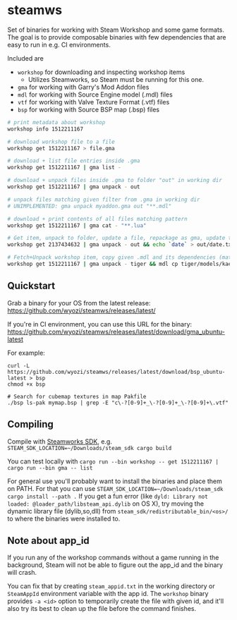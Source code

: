# steamws

Set of binaries for working with Steam Workshop and some game formats.
The goal is to provide composable binaries with few dependencies that are
easy to run in e.g. CI environments.

Included are

- `workshop` for downloading and inspecting workshop items
    - Utilizes Steamworks, so Steam must be running for this one.
- `gma` for working with Garry's Mod Addon files
- `mdl` for working with Source Engine model (.mdl) files
- `vtf` for working with Valve Texture Format (.vtf) files
- `bsp` for working with Source BSP map (.bsp) files

```bash
# print metadata about workshop
workshop info 1512211167

# download workshop file to a file
workshop get 1512211167 > file.gma

# download + list file entries inside .gma
workshop get 1512211167 | gma list -

# download + unpack files inside .gma to folder "out" in working dir
workshop get 1512211167 | gma unpack - out

# unpack files matching given filter from .gma in working dir
# UNIMPLEMENTED: gma unpack myaddon.gma out "**.mdl"

# download + print contents of all files matching pattern
workshop get 1512211167 | gma cat - "**.lua"

# Get item, unpack to folder, update a file, repackage as gma, update to workshop
workshop get 2137434632 | gma unpack - out && echo `date` > out/date.txt && gma pack out | workshop update 2137434632 -

# Fetch+Unpack workshop item, copy given .mdl and its dependencies (materials+textures) to another folder
workshop get 1512211167 | gma unpack - tiger && mdl cp tiger/models/kaesar/hobbs/hobbs.mdl my-content
```

## Quickstart

Grab a binary for your OS from the latest release:
https://github.com/wyozi/steamws/releases/latest/

If you're in CI environment, you can use this URL for the binary:
https://github.com/wyozi/steamws/releases/latest/download/gma_ubuntu-latest

For example:
```
curl -L https://github.com/wyozi/steamws/releases/latest/download/bsp_ubuntu-latest > bsp
chmod +x bsp

# Search for cubemap textures in map Pakfile
./bsp ls-pak mymap.bsp | grep -E "c\-?[0-9]+_\-?[0-9]+_\-?[0-9]+\.vtf"
```

## Compiling

Compile with [Steamworks SDK](https://partner.steamgames.com/downloads/steamworks_sdk.zip), e.g. `STEAM_SDK_LOCATION=~/Downloads/steam_sdk cargo build`

You can test locally with `cargo run --bin workshop -- get 1512211167 | cargo run --bin gma -- list`

For general use you'll probably want to install the binaries and place them on PATH. For that you can use `STEAM_SDK_LOCATION=~/Downloads/steam_sdk cargo install --path .`
If you get a fun error (like `dyld: Library not loaded: @loader_path/libsteam_api.dylib` on OS X), try moving the dynamic library file (dylib,so,dll) from `steam_sdk/redistributable_bin/<os>/` to where the binaries were installed to.

## Note about app_id

If you run any of the workshop commands without a game running in the background, Steam
will not be able to figure out the app_id and the binary will crash.

You can fix that by creating `steam_appid.txt` in the working directory or `SteamAppId` environment variable with the app id.
The `workshop` binary provides `-a <id>` option to temporarily create the file with given id,
and it'll also try its best to clean up the file before the command finishes.
